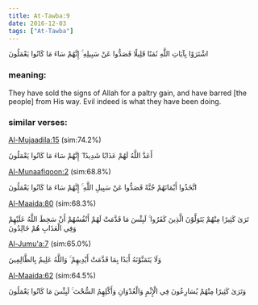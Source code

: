 ```yaml
---
title: At-Tawba:9
date: 2016-12-03
tags: ["At-Tawba"]
---
```

اشْتَرَوْا بِآيَاتِ اللَّهِ ثَمَنًا قَلِيلًا فَصَدُّوا عَنْ سَبِيلِهِ ۚ إِنَّهُمْ سَاءَ مَا كَانُوا يَعْمَلُونَ
### meaning: 
They have sold the signs of Allah for a paltry gain, and have barred [the people] from His way. Evil indeed is what they have been doing.
### similar verses: 

[Al-Mujaadila:15](/58/15) (sim:74.2%)

أَعَدَّ اللَّهُ لَهُمْ عَذَابًا شَدِيدًا ۖ إِنَّهُمْ سَاءَ مَا كَانُوا يَعْمَلُونَ

[Al-Munaafiqoon:2](/63/2) (sim:68.8%)

اتَّخَذُوا أَيْمَانَهُمْ جُنَّةً فَصَدُّوا عَنْ سَبِيلِ اللَّهِ ۚ إِنَّهُمْ سَاءَ مَا كَانُوا يَعْمَلُونَ

[Al-Maaida:80](/5/80) (sim:68.3%)

تَرَىٰ كَثِيرًا مِنْهُمْ يَتَوَلَّوْنَ الَّذِينَ كَفَرُوا ۚ لَبِئْسَ مَا قَدَّمَتْ لَهُمْ أَنْفُسُهُمْ أَنْ سَخِطَ اللَّهُ عَلَيْهِمْ وَفِي الْعَذَابِ هُمْ خَالِدُونَ

[Al-Jumu'a:7](/62/7) (sim:65.0%)

وَلَا يَتَمَنَّوْنَهُ أَبَدًا بِمَا قَدَّمَتْ أَيْدِيهِمْ ۚ وَاللَّهُ عَلِيمٌ بِالظَّالِمِينَ

[Al-Maaida:62](/5/62) (sim:64.5%)

وَتَرَىٰ كَثِيرًا مِنْهُمْ يُسَارِعُونَ فِي الْإِثْمِ وَالْعُدْوَانِ وَأَكْلِهِمُ السُّحْتَ ۚ لَبِئْسَ مَا كَانُوا يَعْمَلُونَ
